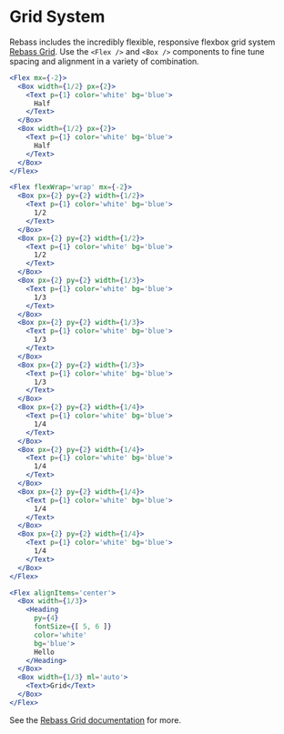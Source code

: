 
# Grid System

Rebass includes the incredibly flexible, responsive flexbox grid system [Rebass Grid][@rebass/grid].
Use the `<Flex />` and `<Box />` components to fine tune spacing and alignment in a variety of combination.

```.jsx
<Flex mx={-2}>
  <Box width={1/2} px={2}>
    <Text p={1} color='white' bg='blue'>
      Half
    </Text>
  </Box>
  <Box width={1/2} px={2}>
    <Text p={1} color='white' bg='blue'>
      Half
    </Text>
  </Box>
</Flex>
```

```.jsx
<Flex flexWrap='wrap' mx={-2}>
  <Box px={2} py={2} width={1/2}>
    <Text p={1} color='white' bg='blue'>
      1/2
    </Text>
  </Box>
  <Box px={2} py={2} width={1/2}>
    <Text p={1} color='white' bg='blue'>
      1/2
    </Text>
  </Box>
  <Box px={2} py={2} width={1/3}>
    <Text p={1} color='white' bg='blue'>
      1/3
    </Text>
  </Box>
  <Box px={2} py={2} width={1/3}>
    <Text p={1} color='white' bg='blue'>
      1/3
    </Text>
  </Box>
  <Box px={2} py={2} width={1/3}>
    <Text p={1} color='white' bg='blue'>
      1/3
    </Text>
  </Box>
  <Box px={2} py={2} width={1/4}>
    <Text p={1} color='white' bg='blue'>
      1/4
    </Text>
  </Box>
  <Box px={2} py={2} width={1/4}>
    <Text p={1} color='white' bg='blue'>
      1/4
    </Text>
  </Box>
  <Box px={2} py={2} width={1/4}>
    <Text p={1} color='white' bg='blue'>
      1/4
    </Text>
  </Box>
  <Box px={2} py={2} width={1/4}>
    <Text p={1} color='white' bg='blue'>
      1/4
    </Text>
  </Box>
</Flex>
```

```.jsx
<Flex alignItems='center'>
  <Box width={1/3}>
    <Heading
      py={4}
      fontSize={[ 5, 6 ]}
      color='white'
      bg='blue'>
      Hello
    </Heading>
  </Box>
  <Box width={1/3} ml='auto'>
    <Text>Grid</Text>
  </Box>
</Flex>
```

See the [Rebass Grid documentation][@rebass/grid] for more.

[@rebass/grid]: https://github.com/rebassjs/grid
